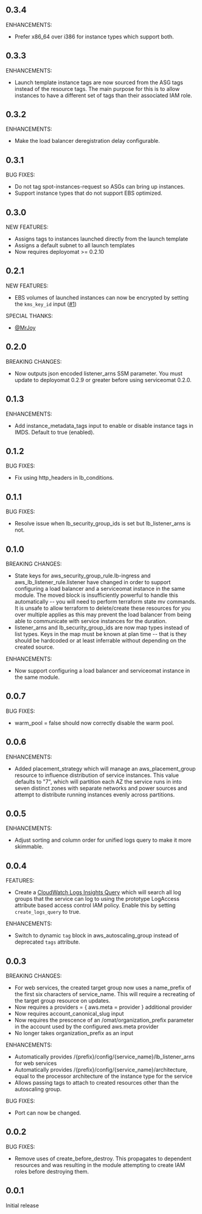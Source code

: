 ## 0.3.4

ENHANCEMENTS:

* Prefer x86_64 over i386 for instance types which support both.

## 0.3.3

ENHANCEMENTS:

* Launch template instance tags are now sourced from the ASG tags instead of the resource tags. The main purpose for this is to allow instances to have a different set of tags than their associated IAM role.

## 0.3.2

ENHANCEMENTS:

* Make the load balancer deregistration delay configurable.

## 0.3.1

BUG FIXES:

* Do not tag spot-instances-request so ASGs can bring up instances.
* Support instance types that do not support EBS optimized.

## 0.3.0

NEW FEATURES:

* Assigns tags to instances launched directly from the launch template
* Assigns a default subnet to all launch templates
* Now requires deployomat >= 0.2.10

## 0.2.1

NEW FEATURES:

* EBS volumes of launched instances can now be encrypted by setting the `kms_key_id` input ([#1](https://github.com/GoCarrot/terraform-aws-serviceomat/pull/1))

SPECIAL THANKS:

* [@MrJoy](https://github.com/MrJoy)

## 0.2.0

BREAKING CHANGES:

* Now outputs json encoded listener_arns SSM parameter. You must update to deployomat 0.2.9 or greater before using serviceomat 0.2.0.

## 0.1.3

ENHANCEMENTS:

* Add instance_metadata_tags input to enable or disable instance tags in IMDS. Default to true (enabled).

## 0.1.2

BUG FIXES:

* Fix using http_headers in lb_conditions.

## 0.1.1

BUG FIXES:

* Resolve issue when lb_security_group_ids is set but lb_listener_arns is not.

## 0.1.0

BREAKING CHANGES:

* State keys for aws_security_group_rule.lb-ingress and aws_lb_listener_rule.listener have changed in order to support configuring a load balancer and a serviceomat instance in the same module. The moved block is insufficiently powerful to handle this automatically -- you will need to perform terraform state mv commands. It is unsafe to allow terraform to delete/create these resources for you over multiple applies as this may prevent the load balancer from being able to communicate with service instances for the duration.
* listener_arns and lb_security_group_ids are now map types instead of list types. Keys in the map must be known at plan time -- that is they should be hardcoded or at least inferrable without depending on the created source.

ENHANCEMENTS:

* Now support configuring a load balancer and serviceomat instance in the same module.

## 0.0.7

BUG FIXES:

* warm_pool = false should now correctly disable the warm pool.

## 0.0.6

ENHANCEMENTS:

* Added placement_strategy which will manage an aws_placement_group resource to influence distribution of service instances. This value defaults to "7", which will partition each AZ the service runs in into seven distinct zones with separate networks and power sources and attempt to distribute running instances evenly across partitions.

## 0.0.5

ENHANCEMENTS:

* Adjust sorting and column order for unified logs query to make it more skimmable.

## 0.0.4

FEATURES:

* Create a [CloudWatch Logs Insights Query](https://docs.aws.amazon.com/AmazonCloudWatch/latest/logs/CWL_AnalyzeLogData_RunSampleQuery.html) which will search all log groups that the service can log to using the prototype LogAccess attribute based access control IAM policy. Enable this by setting `create_logs_query` to true.

ENHANCEMENTS:

* Switch to dynamic `tag` block in aws_autoscaling_group instead of deprecated `tags` attribute.

## 0.0.3

BREAKING CHANGES:

* For web services, the created target group now uses a name_prefix of the first six characters of service_name. This will require a recreating of the target group resource on updates.
* Now requires a providers = { aws.meta = provider } additional provider
* Now requires account_canonical_slug input
* Now requires the prescence of an /omat/organization_prefix parameter in the account used by the configured aws.meta provider
* No longer takes organization_prefix as an input

ENHANCEMENTS:

* Automatically provides /{prefix}/config/{service_name}/lb_listener_arns for web services
* Automatically provides /{prefix}/config/{service_name}/architecture, equal to the processor architecture of the instance type for the service
* Allows passing tags to attach to created resources other than the autoscaling group.

BUG FIXES:

* Port can now be changed.

## 0.0.2

BUG FIXES:

* Remove uses of create_before_destroy. This propagates to dependent resources and was resulting in the module attempting to create IAM roles before destroying them.

## 0.0.1

Initial release
